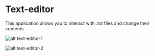 # Text-editor
This application allows you to interact with .txt files and change their contents

![alt text-editor-1](https://pp.userapi.com/c851416/v851416005/2001/wtNrNpYC1Rk.jpg)

![alt text-editor-2](https://pp.userapi.com/c851416/v851416005/2009/Wnb9Ulpg_8o.jpg)
